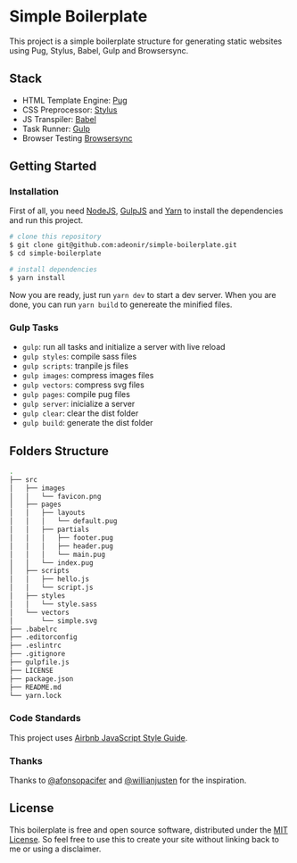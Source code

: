 # Simple Boilerplate

This project is a simple boilerplate structure for generating static websites using Pug, Stylus, Babel, Gulp and Browsersync.

## Stack

- HTML Template Engine: [Pug](https://pugjs.org/)
- CSS Preprocessor: [Stylus](https://sass-lang.com/)
- JS Transpiler: [Babel](https://babeljs.io/)
- Task Runner: [Gulp](https://gulpjs.com/)
- Browser Testing [Browsersync](https://www.browsersync.io/)

## Getting Started

### Installation

First of all, you need [NodeJS](https://nodejs.org/), [GulpJS](https://gulpjs.com/) and [Yarn](https://yarnpkg.com/) to install the dependencies and run this project.

```sh
# clone this repository
$ git clone git@github.com:adeonir/simple-boilerplate.git
$ cd simple-boilerplate

# install dependencies
$ yarn install
```

Now you are ready, just run `yarn dev` to start a dev server.
When you are done, you can run `yarn build` to genereate the minified files.

### Gulp Tasks

- `gulp`: run all tasks and initialize a server with live reload
- `gulp styles`: compile sass files
- `gulp scripts`: tranpile js files
- `gulp images`: compress images files
- `gulp vectors`: compress svg files
- `gulp pages`: compile pug files
- `gulp server`: inicialize a server
- `gulp clear`: clear the dist folder
- `gulp build`: generate the dist folder

## Folders Structure

```sh
.
├── src
│   ├── images
│   │   └── favicon.png
│   ├── pages
│   │   ├── layouts
│   │   │   └── default.pug
│   │   ├── partials
│   │   │   ├── footer.pug
│   │   │   ├── header.pug
│   │   │   └── main.pug
│   │   └── index.pug
│   ├── scripts
│   │   ├── hello.js
│   │   └── script.js
│   ├── styles
│   │   └── style.sass
│   └── vectors
│       └── simple.svg
├── .babelrc
├── .editorconfig
├── .eslintrc
├── .gitignore
├── gulpfile.js
├── LICENSE
├── package.json
├── README.md
└── yarn.lock
```

### Code Standards

This project uses [Airbnb JavaScript Style Guide](https://github.com/airbnb/javascript).

### Thanks

Thanks to [@afonsopacifer](https://github.com/csshortcut/csshortcut-app) and [@willianjusten](https://github.com/Qualy-org/qualy-front) for the inspiration.

## License

This boilerplate is free and open source software, distributed under the [MIT License](https://gitlab.com/adeonir/simple-boilerplate/blob/master/LICENSE). So feel free to use this to create your site without linking back to me or using a disclaimer.
